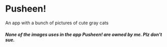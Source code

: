 # Pusheen!
An app with a bunch of pictures of cute gray cats

##### None of the images uses in the app Pusheen! are owned by me. Plz don't sue.
